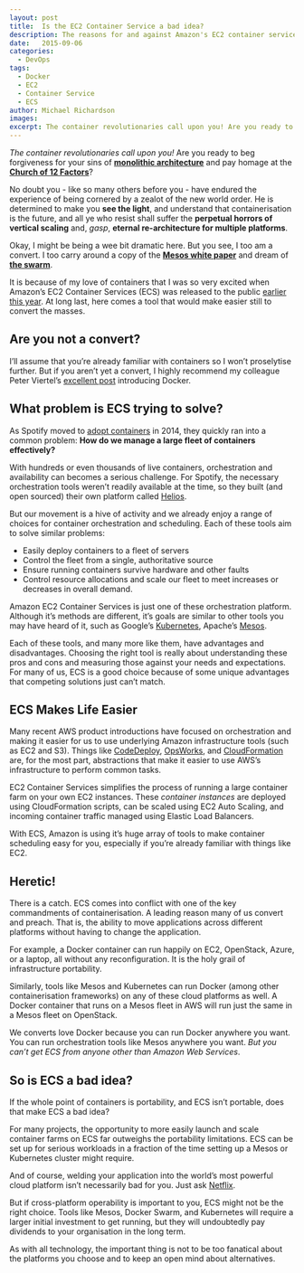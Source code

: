 ```yaml
---
layout: post
title:  Is the EC2 Container Service a bad idea?
description: The reasons for and against Amazon's EC2 container service for deploying docker containers
date:   2015-09-06
categories:
  - DevOps
tags:
  - Docker
  - EC2
  - Container Service
  - ECS
author: Michael Richardson
images:
excerpt: The container revolutionaries call upon you! Are you ready to beg forgiveness for your sins of monolithic architecture and pay homage at the Church of 12 Factors? // No doubt you – like so many others before you – have endured the experience of being cornered by a zealot of the new world order. He is determined to make you see the light, and understand that containerisation is the future, and all ye who resist shall suffer the perpetual horrors of vertical scaling and, gasp, eternal re-architecture for multiple platforms.// Okay, I might be being a wee bit dramatic here. But you see, I too am a convert. I too carry around a copy of the Mesos white paper and dream of the swarm.
---
```


_The container revolutionaries call upon you!_ Are you ready to beg forgiveness for your sins of **[monolithic architecture](http://www.thoughtworks.com/insights/blog/monoliths-are-bad-design-and-you-know-it)** and pay homage at the **[Church of 12 Factors](http://12factor.net/)**?

No doubt you - like so many others before you - have endured the experience of being cornered by a zealot of the new world order. He is determined to make you **see the light**, and understand that containerisation is the future, and all ye who resist shall suffer the **perpetual horrors of vertical scaling** and, _gasp_, **eternal re-architecture for multiple platforms**.

Okay, I might be being a wee bit dramatic here. But you see, I too am a convert. I too carry around a copy of the **[Mesos white paper](http://mesos.berkeley.edu/mesos_tech_report.pdf)** and dream of **[the swarm](https://www.docker.com/docker-swarm)**.

It is because of my love of containers that I was so very excited when Amazon’s EC2 Container Services (ECS) was released to the public [earlier this year](https://aws.amazon.com/blogs/compute/amazon-ec2-container-service-is-now-generally-available/). At long last, here comes a tool that would make easier still to convert the masses.

## Are you not a convert?

I’ll assume that you’re already familiar with containers so I won’t proselytise further. But if you aren’t yet a convert, I highly recommend my colleague Peter Viertel’s [excellent post](http://www.cevo.com.au/whats-this-docker-thing/) introducing Docker.

## What problem is ECS trying to solve?

As Spotify moved to [adopt containers](https://blog.docker.com/2014/06/dockercon-video-docket-at-spotify-by-rohan-singh/) in 2014, they quickly ran into a common problem: **How do we manage a large fleet of containers effectively?**

With hundreds or even thousands of live containers, orchestration and availability can becomes a serious challenge. For Spotify, the necessary orchestration tools weren’t readily available at the time, so they built (and open sourced) their own platform called [Helios](https://github.com/spotify/helios).

But our movement is a hive of activity and we already enjoy a range of choices for container orchestration and scheduling. Each of these tools aim to solve similar problems:

*   Easily deploy containers to a fleet of servers
*   Control the fleet from a single, authoritative source
*   Ensure running containers survive hardware and other faults
*   Control resource allocations and scale our fleet to meet increases or decreases in overall demand.

Amazon EC2 Container Services is just one of these orchestration platform. Although it’s methods are different, it’s goals are similar to other tools you may have heard of it, such as Google’s [Kubernetes](http://kubernetes.io/), Apache’s [Mesos](http://mesos.apache.org/).

Each of these tools, and many more like them, have advantages and disadvantages. Choosing the right tool is really about understanding these pros and cons and measuring those against your needs and expectations. For many of us, ECS is a good choice because of some unique advantages that competing solutions just can’t match.

## ECS Makes Life Easier

Many recent AWS product introductions have focused on orchestration and making it easier for us to use underlying Amazon infrastructure tools (such as EC2 and S3). Things like [CodeDeploy](https://aws.amazon.com/codedeploy), [OpsWorks](https://aws.amazon.com/opsworks/), and [CloudFormation](https://aws.amazon.com/cloudformation/) are, for the most part, abstractions that make it easier to use AWS’s infrastructure to perform common tasks.

EC2 Container Services simplifies the process of running a large container farm on your own EC2 instances. These _container instances_ are deployed using CloudFormation scripts, can be scaled using EC2 Auto Scaling, and incoming container traffic managed using Elastic Load Balancers.

With ECS, Amazon is using it’s huge array of tools to make container scheduling easy for you, especially if you’re already familiar with things like EC2.

## Heretic!

There is a catch. ECS comes into conflict with one of the key commandments of containerisation. A leading reason many of us convert and preach. That is, the ability to move applications across different platforms without having to change the application.

For example, a Docker container can run happily on EC2, OpenStack, Azure, or a laptop, all without any reconfiguration. It is the holy grail of infrastructure portability.

Similarly, tools like Mesos and Kubernetes can run Docker (among other containerisation frameworks) on any of these cloud platforms as well. A Docker container that runs on a Mesos fleet in AWS will run just the same in a Mesos fleet on OpenStack.

We converts love Docker because you can run Docker anywhere you want. You can run orchestration tools like Mesos anywhere you want. _But you can’t get ECS from anyone other than Amazon Web Services_.

## So is ECS a bad idea?

If the whole point of containers is portability, and ECS isn’t portable, does that make ECS a bad idea?

For many projects, the opportunity to more easily launch and scale container farms on ECS far outweighs the portability limitations. ECS can be set up for serious workloads in a fraction of the time setting up a Mesos or Kubernetes cluster might require.

And of course, welding your application into the world’s most powerful cloud platform isn’t necessarily bad for you. Just ask [Netflix](https://aws.amazon.com/solutions/case-studies/netflix/).

But if cross-platform operability is important to you, ECS might not be the right choice. Tools like Mesos, Docker Swarm, and Kubernetes will require a larger initial investment to get running, but they will undoubtedly pay dividends to your organisation in the long term.

As with all technology, the important thing is not to be too fanatical about the platforms you choose and to keep an open mind about alternatives.
